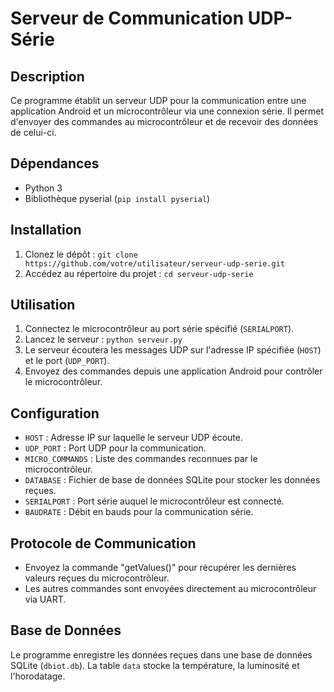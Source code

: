 # Serveur de Communication UDP-Série

## Description

Ce programme établit un serveur UDP pour la communication entre une application Android et un microcontrôleur via une connexion série. Il permet d'envoyer des commandes au microcontrôleur et de recevoir des données de celui-ci.

## Dépendances

- Python 3
- Bibliothèque pyserial (`pip install pyserial`)

## Installation

1. Clonez le dépôt : `git clone https://github.com/votre/utilisateur/serveur-udp-serie.git`
2. Accédez au répertoire du projet : `cd serveur-udp-serie`

## Utilisation

1. Connectez le microcontrôleur au port série spécifié (`SERIALPORT`).
2. Lancez le serveur : `python serveur.py`
3. Le serveur écoutera les messages UDP sur l'adresse IP spécifiée (`HOST`) et le port (`UDP_PORT`).
4. Envoyez des commandes depuis une application Android pour contrôler le microcontrôleur.

## Configuration

- `HOST` : Adresse IP sur laquelle le serveur UDP écoute.
- `UDP_PORT` : Port UDP pour la communication.
- `MICRO_COMMANDS` : Liste des commandes reconnues par le microcontrôleur.
- `DATABASE` : Fichier de base de données SQLite pour stocker les données reçues.
- `SERIALPORT` : Port série auquel le microcontrôleur est connecté.
- `BAUDRATE` : Débit en bauds pour la communication série.

## Protocole de Communication

- Envoyez la commande "getValues()" pour récupérer les dernières valeurs reçues du microcontrôleur.
- Les autres commandes sont envoyées directement au microcontrôleur via UART.

## Base de Données

Le programme enregistre les données reçues dans une base de données SQLite (`dbiot.db`). La table `data` stocke la température, la luminosité et l'horodatage.
